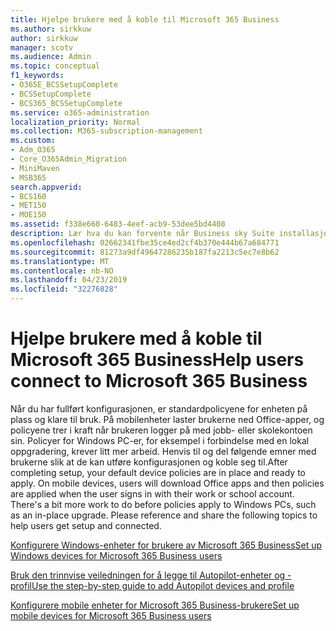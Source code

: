 ```yaml
---
title: Hjelpe brukere med å koble til Microsoft 365 Business
ms.author: sirkkuw
author: sirkkuw
manager: scotv
ms.audience: Admin
ms.topic: conceptual
f1_keywords:
- O365E_BCSSetupComplete
- BCSSetupComplete
- BCS365_BCSSetupComplete
ms.service: o365-administration
localization_priority: Normal
ms.collection: M365-subscription-management
ms.custom:
- Adm_O365
- Core_O365Admin_Migration
- MiniMaven
- MSB365
search.appverid:
- BCS160
- MET150
- MOE150
ms.assetid: f338e660-6483-4eef-acb9-53dee5bd4408
description: Lær hva du kan forvente når Business sky Suite installasjonsprogrammet er ferdig.
ms.openlocfilehash: 02662341fbe35ce4ed2cf4b370e444b67a684771
ms.sourcegitcommit: 81273a9df49647286235b187fa2213c5ec7e8b62
ms.translationtype: MT
ms.contentlocale: nb-NO
ms.lasthandoff: 04/23/2019
ms.locfileid: "32276828"
---
```

# <a name="help-users-connect-to-microsoft-365-business"></a><span data-ttu-id="9d2ec-103">Hjelpe brukere med å koble til Microsoft 365 Business</span><span class="sxs-lookup"><span data-stu-id="9d2ec-103">Help users connect to Microsoft 365 Business</span></span>

<span data-ttu-id="9d2ec-p101">Når du har fullført konfigurasjonen, er standardpolicyene for enheten på plass og klare til bruk. På mobilenheter laster brukerne ned Office-apper, og policyene trer i kraft når brukeren logger på med jobb- eller skolekontoen sin. Policyer for Windows PC-er, for eksempel i forbindelse med en lokal oppgradering, krever litt mer arbeid. Henvis til og del følgende emner med brukerne slik at de kan utføre konfigurasjonen og koble seg til.</span><span class="sxs-lookup"><span data-stu-id="9d2ec-p101">After completing setup, your default device policies are in place and ready to apply. On mobile devices, users will download Office apps and then policies are applied when the user signs in with their work or school account. There's a bit more work to do before policies apply to Windows PCs, such as an in-place upgrade. Please reference and share the following topics to help users get setup and connected.</span></span>
  
[<span data-ttu-id="9d2ec-108">Konfigurere Windows-enheter for brukere av Microsoft 365 Business</span><span class="sxs-lookup"><span data-stu-id="9d2ec-108">Set up Windows devices for Microsoft 365 Business users</span></span>](set-up-windows-devices.md)
  
[<span data-ttu-id="9d2ec-109">Bruk den trinnvise veiledningen for å legge til Autopilot-enheter og -profil</span><span class="sxs-lookup"><span data-stu-id="9d2ec-109">Use the step-by-step guide to add Autopilot devices and profile</span></span>](add-autopilot-devices-and-profile.md)
  
[<span data-ttu-id="9d2ec-110">Konfigurere mobile enheter for Microsoft 365 Business-brukere</span><span class="sxs-lookup"><span data-stu-id="9d2ec-110">Set up mobile devices for Microsoft 365 Business users</span></span>](set-up-mobile-devices.md)
  

